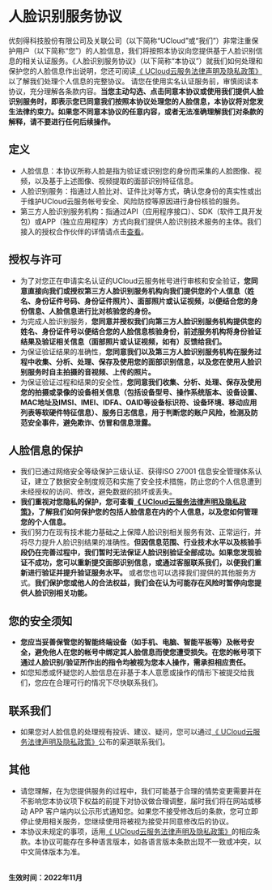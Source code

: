 # 人脸识别服务协议

优刻得科技股份有限公司及关联公司（以下简称“UCloud”或“我们”）非常注重保护用户（以下简称“您”）的人脸信息，我们将按照本协议向您提供基于人脸识别信息的相关认证服务。《人脸识别服务协议》（以下简称“本协议”）就我们如何处理和保护您的人脸信息作出说明，您还可阅读[《 UCloud云服务法律声明及隐私政策》](https://docs.ucloud.cn/app_legal_agreement/app_private_policy)以了解我们处理个人信息的完整协议。
请您在使用实名认证服务前，审慎阅读本协议，充分理解各条款内容。**当您主动勾选、点击同意本协议或使用我们提供人脸识别服务时，即表示您已同意我们按照本协议处理您的人脸信息，本协议将对您发生法律约束力。如果您不同意本协议的任意内容，或者无法准确理解我们对条款的解释，请不要进行任何后续操作。**

## 定义
- 人脸信息：本协议所称人脸是指为验证或识别您的身份而采集的人脸图像、视频，以及基于上述图像、视频提取的面部识别特征信息。
- 人脸识别服务：指通过人脸比对、证件比对等方式，确认您身份的真实性或出于维护UCloud云服务帐号安全、风险防控等原因进行身份核验的服务。
- 第三方人脸识别服务机构：指通过API（应用程序接口）、SDK（软件工具开发包）或APP（独立应用程序）方式向我们提供人脸识别技术服务的主体。我们接入的授权合作伙伴的详情请点击[查看](https://docs.ucloud.cn/app_legal_agreement/thirdpart_dependence)。
## 授权与许可
- 为了对您正在申请实名认证的UCloud云服务帐号进行审核和安全验证，**您同意直接向我们或授权第三方人脸识别服务机构向我们提供您的个人信息（姓名、身份证件号码、身份证件照片）、面部照片或认证视频，以便结合您的身份信息、人脸信息进行比对核验您的身份。**
- 为完成人脸识别服务，**您同意并授权我们向第三方人脸识别服务机构提供您的姓名、身份证件号以便结合您的人脸信息核验身份，前述服务机构将身份验证结果及验证相关信息（面部照片或认证视频，如有）反馈给我们。**
- 为保证验证结果的准确性，**您同意我们以及第三方人脸识别服务机构在服务过程中收集、分析、处理、保存及使用您的面部识别信息，以及您在使用人脸识别服务时自主拍摄的音视频、上传的照片。**
- 为保证验证过程和结果的安全性，**您同意我们收集、分析、处理、保存及使用您的拍摄或录像的设备相关信息（包括设备型号、操作系统版本、设备设置、MAC地址及IMSI、IMEI、IDFA、OAID等设备标识符、设备环境、移动应用列表等软硬件特征信息）、服务日志信息，用于判断您的账户风险，检测及防范安全事件，避免欺诈、仿冒和信息泄露。**
## 人脸信息的保护
- 我们已通过网络安全等级保护三级认证、获得ISO 27001 信息安全管理体系认证，建立了数据安全制度规范和实施了安全技术措施，防止您的个人信息遭到未经授权的访问、修改，避免数据的损坏或丢失。
- **我们重视对您隐私的保护，您可查看[《 UCloud云服务法律声明及隐私政策》](https://docs.ucloud.cn/app_legal_agreement/app_private_policy)，了解我们如何保护您的包括人脸信息在内的个人信息，以及您如何管理您的个人信息。**
- 我们努力在现有技术能力基础之上保障人脸识别相关服务有效、正常运行，并将尽力提升人脸识别结果的准确性。**但因信息范围、行业技术水平以及核验手段仍在完善过程中，我们暂时无法保证人脸识别验证全部成功。如果您发现验证不成功，您可以重新提交面部识别信息，或通过客服联系我们，以便我们重新进行验证并提升验证服务水平。** 或者您也可以选择我们提供的其他服务方式。**我们保护您或他人的合法权益，我们会在认为可能存在风险时暂停向您提供人脸识别相关功能。**
## 您的安全须知
- **您应当妥善保管您的智能终端设备（如手机、电脑、智能平板等）及帐号安全，避免他人在您的帐号中绑定其人脸信息而使您遭受损失。在您的帐号项下通过人脸识别/验证所作出的指令均被视为您本人操作，需承担相应责任。**
- 如您知悉或怀疑您的人脸信息在非基于本人意愿或操作的情形下被提交给我们，您应在合理可行的情况下尽快联系我们。
## 联系我们
- 如果您对人脸信息的处理规有投诉、建议、疑问，您可以通过[《 UCloud云服务法律声明及隐私政策》](https://docs.ucloud.cn/app_legal_agreement/app_private_policy)公布的渠道联系我们。
## 其他
- 请您理解，在为您提供服务的过程中，我们可能基于合理的情势变更需要并在不影响您本协议项下权益的前提下对协议做合理调整，届时我们将在网站或移动 APP 客户端内以公示形式通知您。如果您不接受修改后的条款，您可立即停止使用相关服务，您继续使用将被视为接受并同意修改后的协议。
- 本协议未规定的事项，适用[《 UCloud云服务法律声明及隐私政策》](https://docs.ucloud.cn/app_legal_agreement/app_private_policy)的相应条款。本协议可能存在多种语言版本，如各语言版本条款出现不一致或冲突，以中文简体版本为准。

<br> **生效时间：2022年11月**
